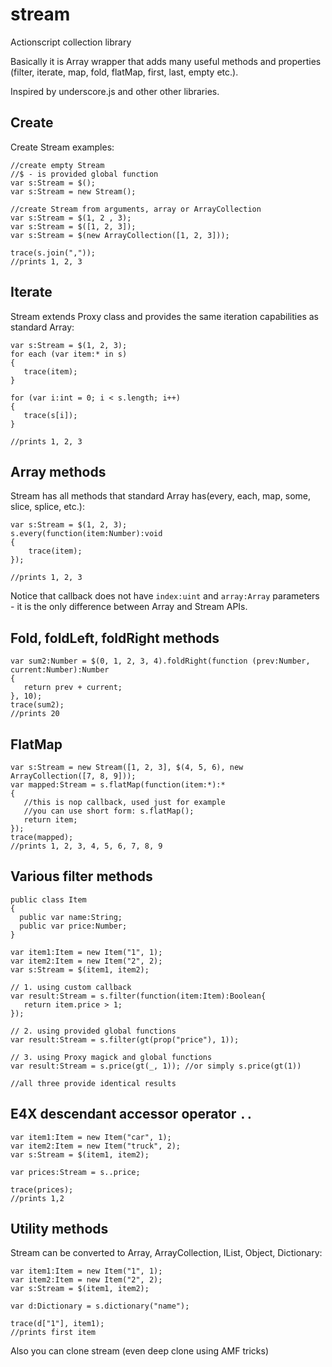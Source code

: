 # stream
Actionscript collection library

Basically it is Array wrapper that adds many useful methods and properties (filter, iterate, map, fold, flatMap, first, last, empty etc.).

Inspired by underscore.js and other other libraries.


## Create
Create Stream examples:
```as3
//create empty Stream
//$ - is provided global function
var s:Stream = $(); 
var s:Stream = new Stream();

//create Stream from arguments, array or ArrayCollection
var s:Stream = $(1, 2 , 3);
var s:Stream = $([1, 2, 3]);
var s:Stream = $(new ArrayCollection([1, 2, 3]));

trace(s.join(","));
//prints 1, 2, 3
```

## Iterate
Stream extends Proxy class and provides the same iteration capabilities as standard Array:
```as3
var s:Stream = $(1, 2, 3);
for each (var item:* in s)
{
   trace(item);
}

for (var i:int = 0; i < s.length; i++)
{
   trace(s[i]);
}

//prints 1, 2, 3
```

## Array methods
Stream has all methods that standard Array has(every, each, map, some, slice, splice, etc.):
```as3
var s:Stream = $(1, 2, 3);
s.every(function(item:Number):void
{
    trace(item);
});

//prints 1, 2, 3
```
Notice that callback does not have `index:uint` and `array:Array` parameters - 
it is the only difference between Array and Stream APIs.

## Fold, foldLeft, foldRight methods
```as3
var sum2:Number = $(0, 1, 2, 3, 4).foldRight(function (prev:Number, current:Number):Number
{
   return prev + current;
}, 10);
trace(sum2);
//prints 20
```

## FlatMap
```as3
var s:Stream = new Stream([1, 2, 3], $(4, 5, 6), new ArrayCollection([7, 8, 9]));
var mapped:Stream = s.flatMap(function(item:*):*
{
   //this is nop callback, used just for example
   //you can use short form: s.flatMap();
   return item;
});
trace(mapped);
//prints 1, 2, 3, 4, 5, 6, 7, 8, 9
```

## Various filter methods

```as3
public class Item
{
  public var name:String;
  public var price:Number;
}

var item1:Item = new Item("1", 1);
var item2:Item = new Item("2", 2);
var s:Stream = $(item1, item2);

// 1. using custom callback
var result:Stream = s.filter(function(item:Item):Boolean{
   return item.price > 1;
});

// 2. using provided global functions
var result:Stream = s.filter(gt(prop("price"), 1));

// 3. using Proxy magick and global functions
var result:Stream = s.price(gt(_, 1)); //or simply s.price(gt(1)) 

//all three provide identical results
```

## E4X descendant accessor operator `..`

```as3
var item1:Item = new Item("car", 1);
var item2:Item = new Item("truck", 2);
var s:Stream = $(item1, item2);

var prices:Stream = s..price;

trace(prices);
//prints 1,2
```

## Utility methods
Stream can be converted to Array, ArrayCollection, IList, Object, Dictionary:
```as3
var item1:Item = new Item("1", 1);
var item2:Item = new Item("2", 2);
var s:Stream = $(item1, item2);

var d:Dictionary = s.dictionary("name");

trace(d["1"], item1);
//prints first item
```

Also you can clone stream (even deep clone using AMF tricks)
